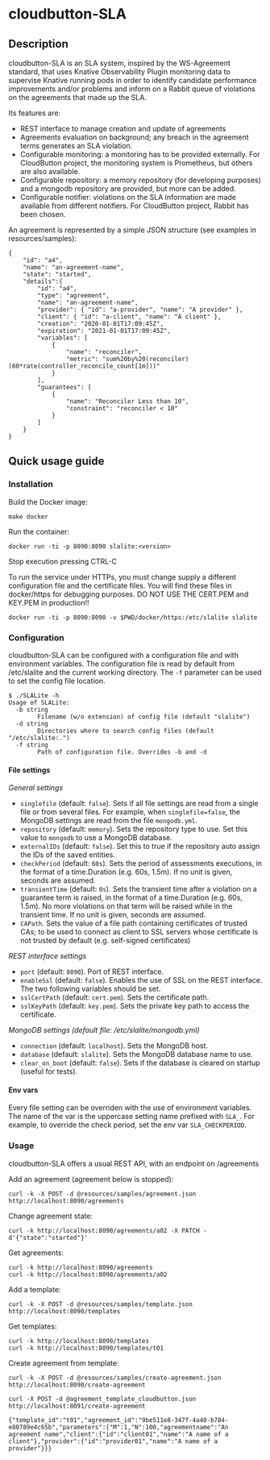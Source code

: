 # cloudbutton-SLA #

## Description ##

cloudbutton-SLA is an SLA system, inspired by the WS-Agreement standard, that uses Knative Observability Plugin monitoring data to supervise Knative running pods in order to identify candidate performance improvements and/or problems and inform on a Rabbit queue of violations on the agreements that made up the SLA. 

Its features are:
* REST interface to manage creation and update of agreements
* Agreements evaluation on background; any breach in the agreement terms generates an SLA violation.
* Configurable monitoring: a monitoring has to be provided externally. For CloudButton project, the monitoring system is Prometheus, but others are also available.
* Configurable repository: a memory repository (for developing purposes) and a mongodb repository are provided, but more can be added.
* Configurable notifier: violations on the SLA information are made available from different notifiers. For CloudButton project, Rabbit has been chosen.

An agreement is represented by a simple JSON structure 
(see examples in resources/samples):

```
{
    "id": "a4",
    "name": "an-agreement-name",
    "state": "started",
    "details":{
        "id": "a4",
        "type": "agreement",
        "name": "an-agreement-name",
        "provider": { "id": "a-provider", "name": "A provider" },
        "client": { "id": "a-client", "name": "A client" },
        "creation": "2020-01-01T17:09:45Z",
        "expiration": "2021-01-01T17:09:45Z",
        "variables": [
            {
                "name": "reconciler",
                "metric": "sum%20by%20(reconciler)(60*rate(controller_reconcile_count[1m]))"
            }
        ],
        "guarantees": [
            {
                "name": "Reconciler Less than 10",
                "constraint": "reconciler < 10"
            }
        ]
    }
}

```

## Quick usage guide ##

### Installation ###

Build the Docker image:

    make docker

Run the container:

    docker run -ti -p 8090:8090 slalite:<version>

Stop execution pressing CTRL-C

To run the service under HTTPs, you must change supply a different configuration file and the certificate files. You will find these files in docker/https for debugging purposes. DO NOT USE THE CERT.PEM and KEY.PEM in production!!

    docker run -ti -p 8090:8090 -v $PWD/docker/https:/etc/slalite slalite

### Configuration ###

cloudbutton-SLA can be configured with a configuration file and with environment 
variables. The configuration file is read by default from /etc/slalite and the current 
working directory. The `-f` parameter can be used to set the config file location.

```
$ ./SLALite -h
Usage of SLALite:
  -b string
        Filename (w/o extension) of config file (default "slalite")
  -d string
        Directories where to search config files (default "/etc/slalite:.")
  -f string
        Path of configuration file. Overrides -b and -d
```

#### File settings ####

*General settings*

* `singlefile` (default: `false`). Sets if all file settings are read 
  from a single file or from several files. For example, when `singlefile=false`,
  the MongoDB settings are read from the file `mongodb.yml`.
* `repository` (default: `memory`). Sets the repository type to use. Set this
  value to `mongodb` to use a MongoDB database.
* `externalIDs` (default: `false`). Set this to true if the repository auto assign 
  the IDs of the saved entities.
* `checkPeriod` (default: `60s`). Sets the period of assessments executions, in the
  format of a time.Duration (e.g. 60s, 1.5m). If no unit is given, seconds are assumed.
* `transientTime` (default: `0s`). Sets the transient time after a violation on a 
  guarantee term is raised, in the format of a time.Duration (e.g. 60s, 1.5m). No more 
  violations on that term will be raised while in the transient time. 
  If no unit is given, seconds are assumed.
* `CAPath`. Sets the value of a file path containing certificates of trusted
  CAs; to be used to connect as client to SSL servers whose certificate is
  not trusted by default (e.g. self-signed certificates)

*REST interface settings*

* `port` (default: `8090`). Port of REST interface.
* `enableSsl` (default: `false`). Enables the use of SSL on the REST
  interface. The two following variables should be set.
* `sslCertPath` (default: `cert.pem`). Sets the certificate path.
* `sslKeyPath` (default: `key.pem`). Sets the private key path to access the
  certificate.

*MongoDB settings (default file: /etc/slalite/mongodb.yml)*

* `connection` (default: `localhost`). Sets the MongoDB host.
* `database` (default: `slalite`). Sets the MongoDB database name to use.
* `clear_on_boot` (default: `false`). Sets if the database is cleared on
  startup (useful for tests).

#### Env vars  ####

Every file setting can be overriden with the use of environment variables.
The name of the var is the uppercase setting name prefixed with `SLA_`. For
example, to override the check period, set the env var `SLA_CHECKPERIOD`.

### Usage ###

cloudbutton-SLA offers a usual REST API, with an endpoint on /agreements

Add an agreement (agreement below is stopped):

    curl -k -X POST -d @resources/samples/agreement.json http://localhost:8090/agreements
    

Change agreement state:

    curl -k http://localhost:8090/agreements/a02 -X PATCH -d'{"state":"started"}'

Get agreements:

    curl -k http://localhost:8090/agreements
    curl -k http://localhost:8090/agreements/a02

Add a template:

    curl -k -X POST -d @resources/samples/template.json http://localhost:8090/templates

Get templates:

    curl -k http://localhost:8090/templates
    curl -k http://localhost:8090/templates/t01

Create agreement from template:

    curl -k -X POST -d @resources/samples/create-agreement.json http://localhost:8090/create-agreement

    curl -X POST -d @agreement_template_cloudbutton.json http://localhost:8091/create-agreement

    {"template_id":"t01","agreement_id":"9be511e8-347f-4a40-b784-e80789e4c65b","parameters":{"M":1,"N":100,"agreementname":"An agreement name","client":{"id":"client01","name":"A name of a client"},"provider":{"id":"provider01","name":"A name of a provider"}}}